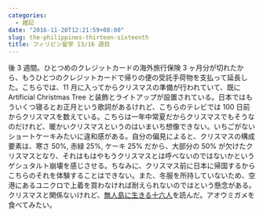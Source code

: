 ```yaml
---
categories:
  - 雑記
date: "2016-11-20T12:21:59+08:00"
slug: the-philippines-thirteen-sixteenth
title: フィリピン留学 13/16 週目
---
```


後 3 週間。ひとつめのクレジットカードの海外旅行保険 3 ヶ月分が切れたから、もうひとつのクレジットカードで帰りの便の受託手荷物を支払って延長した。こちらでは、11 月に入ってからクリスマスの準備が行われていて、既に Artificial Christmas Tree と装飾とライトアップが設置されている。日本ではもういくつ寝るとお正月という歌詞があるけれど、こちらのテレビでは 100 日前からクリスマスを数えている。こちらは一年中常夏だからクリスマスでもそうなのだけれど、暖かいクリスマスというのはいまいち想像できない。いちごがないショートケーキみたいに違和感がある。自分の偏見によると、クリスマスの構成要素は、寒さ 50%, 赤緑 25%, ケーキ 25% だから、大部分の 50% が欠けたクリスマスとなり、それはもはやもうクリスマスとは呼べないのではないかというゲシュタルト崩壊を感じさせる。ちなみに、クリスマス前に日本に帰国するからこちらのそれを体験することはできない。また、冬服を所持していないため、空港にあるユニクロで上着を買わなければ耐えられないのではという懸念がある。クリスマスと関係ないけれど、[無人島に生きる十六人](http://www.amazon.co.jp/exec/obidos/ASIN/B009B00DCA/rakuishi-22/ref=nosim/)を読んだ。アオウミガメを食べてみたい。
